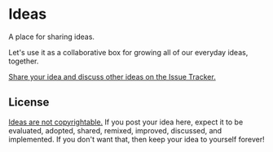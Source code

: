# Ideas

A place for sharing ideas.

Let's use it as a collaborative box for growing all of our everyday ideas, together.

[Share your idea and discuss other ideas on the Issue Tracker.](https://github.com/ideashare/ideas/issues)


## License

[Ideas are not copyrightable.](http://en.wikipedia.org/wiki/Idea%E2%80%93expression_divide) If you post your idea here, expect it to be evaluated, adopted, shared, remixed, improved, discussed, and implemented. If you don't want that, then keep your idea to yourself forever!
